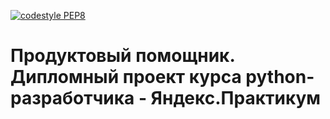 [![codestyle PEP8](https://github.com/raikhert13/foodgram-project-react/actions/workflows/codestyle.yaml/badge.svg)](https://github.com/raikhert13/foodgram-project-react/actions/workflows/codestyle.yaml)
# Продуктовый помощник. Дипломный проект курса python-разработчика - Яндекс.Практикум
